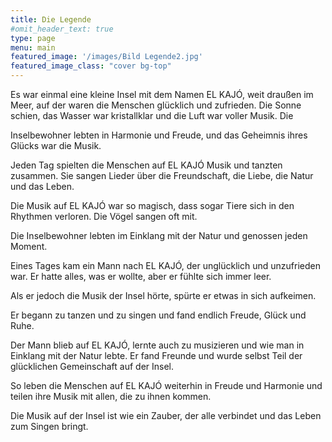 ```yaml
---
title: Die Legende
#omit_header_text: true
type: page
menu: main
featured_image: '/images/Bild Legende2.jpg'
featured_image_class: "cover bg-top"
---
```


Es war einmal eine kleine Insel mit dem Namen EL KAJÓ, weit draußen im Meer, auf der waren die Menschen glücklich und zufrieden. Die Sonne schien, das Wasser war kristallklar und die Luft war voller Musik. Die 

Inselbewohner lebten in Harmonie und Freude, und das Geheimnis ihres Glücks war die Musik.

Jeden Tag spielten die Menschen auf EL KAJÓ Musik und tanzten zusammen. Sie sangen Lieder über die Freundschaft, die Liebe, die Natur und das Leben. 

Die Musik auf EL KAJÓ war so magisch, dass sogar Tiere sich in den Rhythmen verloren. Die Vögel sangen oft mit. 

Die Inselbewohner lebten im Einklang mit der Natur und genossen jeden Moment.

Eines Tages kam ein Mann nach EL KAJÓ, der unglücklich und unzufrieden war. Er hatte alles, was er wollte, aber er fühlte sich immer leer. 

Als er jedoch die Musik der Insel hörte, spürte er etwas in sich aufkeimen.

Er begann zu tanzen und zu singen und fand endlich Freude, Glück und Ruhe.

Der Mann blieb auf EL KAJÓ, lernte auch zu musizieren und wie man in Einklang mit der Natur lebte. Er fand Freunde und wurde selbst Teil der glücklichen Gemeinschaft auf der Insel.

So leben die Menschen auf EL KAJÓ weiterhin in Freude und Harmonie und teilen ihre Musik mit allen, die zu ihnen kommen. 

Die Musik auf der Insel ist wie ein Zauber, der alle verbindet und das Leben zum Singen bringt.
